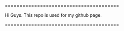 =======================================

Hi Guys.
This repo is used for my github page.

=======================================
